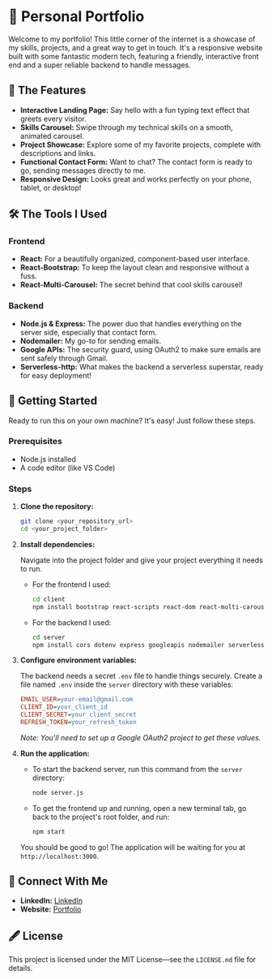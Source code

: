 # 🌸 Personal Portfolio

Welcome to my portfolio! This little corner of the internet is a showcase of my skills, projects, and a great way to get in touch. It's a responsive website built with some fantastic modern tech, featuring a friendly, interactive front end and a super reliable backend to handle messages.

## 🌱 The Features

* **Interactive Landing Page:** Say hello with a fun typing text effect that greets every visitor.
* **Skills Carousel:** Swipe through my technical skills on a smooth, animated carousel.
* **Project Showcase:** Explore some of my favorite projects, complete with descriptions and links.
* **Functional Contact Form:** Want to chat? The contact form is ready to go, sending messages directly to me.
* **Responsive Design:** Looks great and works perfectly on your phone, tablet, or desktop!

## 🛠️ The Tools I Used

### Frontend

* **React:** For a beautifully organized, component-based user interface.
* **React-Bootstrap:** To keep the layout clean and responsive without a fuss.
* **React-Multi-Carousel:** The secret behind that cool skills carousel!

### Backend

* **Node.js & Express:** The power duo that handles everything on the server side, especially that contact form.
* **Nodemailer:** My go-to for sending emails.
* **Google APIs:** The security guard, using OAuth2 to make sure emails are sent safely through Gmail.
* **Serverless-http:** What makes the backend a serverless superstar, ready for easy deployment!

## 🚀 Getting Started

Ready to run this on your own machine? It's easy! Just follow these steps.

### Prerequisites

* Node.js installed
* A code editor (like VS Code)

### Steps

1.  **Clone the repository:**
    ```bash
    git clone <your_repository_url>
    cd <your_project_folder>
    ```

2.  **Install dependencies:**

    Navigate into the project folder and give your project everything it needs to run.

    * For the frontend I used:
        ```bash
        cd client
        npm install bootstrap react-scripts react-dom react-multi-carousel
        ```

    * For the backend I used:
        ```bash
        cd server
        npm install cors dotenv express googleapis nodemailer serverless-http
        ```

3.  **Configure environment variables:**

    The backend needs a secret `.env` file to handle things securely. Create a file named `.env` inside the `server` directory with these variables:

    ```ini
    EMAIL_USER=your-email@gmail.com
    CLIENT_ID=your_client_id
    CLIENT_SECRET=your_client_secret
    REFRESH_TOKEN=your_refresh_token
    ```

    *Note: You'll need to set up a Google OAuth2 project to get these values.*

4.  **Run the application:**

    * To start the backend server, run this command from the `server` directory:
        ```bash
        node server.js
        ```

    * To get the frontend up and running, open a new terminal tab, go back to the project's root folder, and run:
        ```bash
        npm start
        ```

    You should be good to go! The application will be waiting for you at `http://localhost:3000`.

## 💌 Connect With Me

* **LinkedIn:** [LinkedIn](https://www.linkedin.com/in/erika-cole-398a37189)
* **Website:** [Portfolio](http://ecole-portfolio-2025.s3-website.us-east-2.amazonaws.com)

## 🖋️ License

This project is licensed under the MIT License—see the `LICENSE.md` file for details.